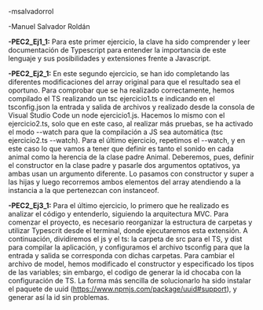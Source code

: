 -msalvadorrol

-Manuel Salvador Roldán

**-PEC2_Ej1_1:** Para este primer ejercicio, la clave ha sido comprender y leer documentación de Typescript para entender la importancia de este lenguaje y sus posibilidades y extensiones frente a Javascript. 

**-PEC2_Ej2_1:** En este segundo ejercicio, se han ido completando las diferentes modificaciones del array original para que el resultado sea el oportuno. Para comprobar que se ha realizado correctamente, hemos compilado el TS realizando un tsc ejercicio1.ts e indicando en el tsconfig.json la entrada y salida de archivos y realizado desde la consola de Visual Studio Code un node ejercicio1.js. Hacemos lo mismo con el ejercicio2.ts, solo que en este caso, al realizar más pruebas, se ha activado el modo --watch para que la compilación a JS sea automática (tsc ejercicio2.ts --watch). Para el último ejercicio, repetimos el --watch, y en este caso lo que vamos a tener que definir es tanto el sonido en cada animal como la herencia de la clase padre Animal. Deberemos, pues, definir el constructor en la clase padre y pasarle dos argumentos optativos, ya ambas usan un argumento diferente. Lo pasamos con constructor y super a las hijas y luego recorremos ambos elementos del array atendiendo a la instancia a la que pertenezcan con instanceof.

**-PEC2_Ej3_1:** Para el último ejercicio, lo primero que he realizado es analizar el código y entenderlo, siguiendo la arquitectura MVC. Para comenzar el proyecto, es necesario reorganizar la estructura de carpetas y utilizar Typescrit desde el terminal, donde ejecutaremos esta extensión. A continuación, dividiremos el js y el ts: la carpeta de src para el TS, y dist para compilar la aplicación, y configuramos el archivo tsconfig para que la entrada y salida se corresponda con dichas carpetas. 
Para cambiar el archivo de model, hemos modificado el constructor y especificado los tipos de las variables; sin embargo, el codigo de generar la id chocaba con la configuración de TS. La forma más sencilla de solucionarlo ha sido instalar el paquete de uuid (https://www.npmjs.com/package/uuid#support), y generar así la id sin problemas.